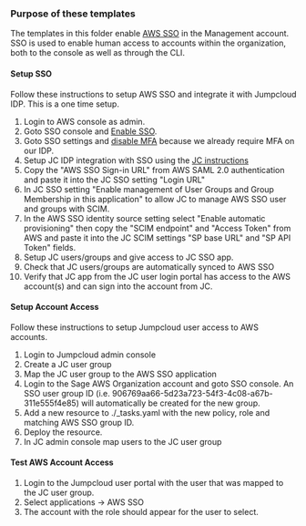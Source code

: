 ### Purpose of these templates
The templates in this folder enable [AWS SSO](https://docs.aws.amazon.com/singlesignon/latest/userguide/what-is.html)
in the Management account. SSO is used to enable human access to accounts within the organization,
both to the console as well as through the CLI.

#### Setup SSO

Follow these instructions to setup AWS SSO and integrate it with Jumpcloud IDP. This is a one time setup.

1. Login to AWS console as admin.
2. Goto SSO console and [Enable SSO](https://docs.aws.amazon.com/singlesignon/latest/userguide/step1.html).
3. Goto SSO settings and [disable MFA](https://docs.aws.amazon.com/singlesignon/latest/userguide/how-to-disable-mfa.html)
   because we already require MFA on our IDP.
4. Setup JC IDP integration with SSO using the
   [JC instructions](https://support.jumpcloud.com/support/s/article/Single-Sign-On-SSO-With-AWS-SSO)
5. Copy the "AWS SSO Sign-in URL" from AWS SAML 2.0 authentication and paste it into the JC SSO setting "Login URL"
6. In JC SSO setting "Enable management of User Groups and Group Membership in this application" to allow
   JC to manage AWS SSO user and groups with SCIM.
7. In the AWS SSO identity source setting select "Enable automatic provisioning" then
   copy the "SCIM endpoint" and "Access Token" from AWS and paste it into the JC SCIM settings "SP base URL" and
   "SP API Token" fields.
8. Setup JC users/groups and give access to JC SSO app.
9. Check that JC users/groups are automatically synced to AWS SSO
10. Verify that JC app from the JC user login portal has access to the AWS account(s) and can sign into the
    account from JC.

#### Setup Account Access

Follow these instructions to setup Jumpcloud user access to AWS accounts.

1. Login to Jumpcloud admin console
2. Create a JC user group
3. Map the JC user group to the AWS SSO application
4. Login to the Sage AWS Organization account and goto SSO console.  An SSO user
   group ID (i.e. 906769aa66-5d23a723-54f3-4c08-a67b-311e555f4e85) will automatically
   be created for the new group.
5. Add a new resource to ./_tasks.yaml with the new policy, role and matching AWS SSO group ID.
6. Deploy the resource.
7. In JC admin console map users to the JC user group

#### Test AWS Account Access

1. Login to the Jumpcloud user portal with the user that was mapped to the JC user group.
2. Select applications -> AWS SSO
3. The account with the role should appear for the user to select.
